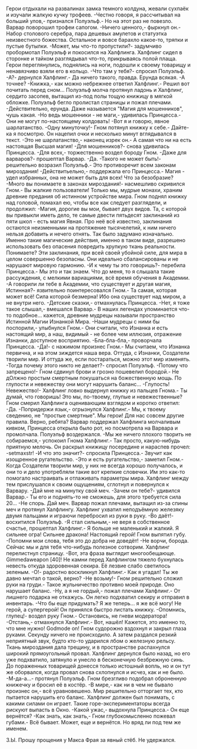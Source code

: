   Герои отдыхали на развалинах замка темного колдуна, жевали сухпаёк и изучали жалкую кучку трофеев.
-Честно говоря, я рассчитывал на больший улов,- признался Полуэльф.- Но на этот раз не повезло.
Варвар поворошил трофеи сапогом.
-Ничего ценного,- фыркнул он.- Набор столового серебра, пара дешевых амулетов и статуэтка неизвестного божества. Остальное и вовсе барахло какое-то, тряпки и пустые бутылки.
-Может, мы что-то пропустили?- задумчиво пробормотал Полуэльф и покосился на Халфлинга.
Халфлинг сидел в сторонке и тайком разглядывал что-то, прикрываясь полой плаща.
Герои переглянулись, поднялись на ноги, подошли к своему товарищу и ненавязчиво взяли его в кольцо.
-Что там у тебя?- спросил Полуэльф.
-А?- дернулся Халфлинг.- Да ничего такого, правда. Ерунда всякая.
-А точнее?
-Книжка,- как можно небрежнее ответил Халфлинг.- Решил вот почитать перед сном...
Полуэльф молча протянул ладонь и Халфлинг, сердито засопев, вытащил из-под полы тощую книжицу в мягкой обложке. Полуэльф бегло пролистал страницы и пожал плечами.
-Действительно, ерунда. Даже называется "Магия для мошенников", чушь какая.
-Но ведь мошенники - не маги,- удивилась Принцесса.- Они не могут по-настоящему колдовать!
-Вот я и говорю, явное шарлатанство.
-Одну минуточку!- Гном потянул книжку к себе.- Дайте-ка я посмотрю.
Он нацепил очки и несколько минут вглядывался в текст.
-Это не шарлатанство,- наконец изрек он.- А самая что ни на есть настоящая Высшая магия!
-Для мошенников?- снова удивилась Принцесса.
-Для всех,- торжественно воздел бороду Гном.
-Даже для варваров?- прошептал Варвар.
-Да.
-Такого не может быть!- решительно возразил Полуэльф.- Это противоречит всем законам мироздания!
-Действитьельно,- поддержала его Принцесса.- Магия - удел избранных, она не может быть для всех! Что за безобразие?
-Много вы понимаете в законах мироздания!- насмешливо скривился Гном.- Вы жалкие пользователи! Только мы, мудрые монахи, храним древние предания об истинном устройстве мира.
Гном поднял книжку над головой, помахал ею, чтобы все как следует разглядели, и продолжил:
-Магия, дорогие вы мои, бывает двух видов. Та, с которой вы привыкли иметь дело, те самые двести пятьдесят заклинаний из пяти школ - есть магия Явная. Про неё всё известно, заклинания остаются неизменными на протяжение тысячелетий, к ним ничего нельзя добавить и нечего отнять. Так было задумано изначально. Именно такие магические действия, именно в таком виде, разрешено использовать без опасения повредить хрупкую ткань реальности. Понимаете? Эти заклинания, при всей своей убойной силе, для мира в целом совершенно безопасны. Они идеально сбалансированы и не нарушают мировую гармонию.
-И к чему ты это говоришь?- перебила Принцесса.- Мы это и так знаем. Что до меня, то я слышала такие рассуждения, с мелкими вариациями, всё время обучения в Академии.
-А говорили ли тебе в Академии, что существует и другая магия, Истинная?- язвительно поинтересовался Гном.- Та самая, которая может всё! Сила которой безмерна! Ибо она существует над миром, а не внутри него.
-Детские сказки,- отмахнулась Принцесса.
-Нет, я тоже такое слышал,- вмешался Варвар.- В наших легендах упоминается что-то подобное... кажется, древние мудрецы называли пространство Истинной Магии Изнанкой Мира.
-Наши мудрецы с ними бы поспорили,- улыбнулся Гном.- Они считали, что Изнанка и есть настоящий мир, а наш, видимый - не более чем иллюзия, отражение Изнанки, доступное восприятию.
-Бла-бла-бла,- проворчала Принцесса.
-Да!- с нажимом произнес Гном.- Мы считаем, что Изнанка первична, и на этом зиждется наша вера. Оттуда, с Изнанки, Создатели творили мир. И оттуда же, если постараться, можно этот мир изменять.
-Тогда почему этого никто не делает?- спросил Полуэльф.
-Потому что запрещено!- Гном сдвинул брови и грозно пошевелил бородой.- Не дОлжно простым смертным покушаться на божественную мощь. По глупости и невежеству они могут нарушить баланс...
-Глупость! Невежество!- Халфлинг ловко выдернул книжку из пальцев Гнома.- Ты думай, что говоришь! Это мы, по-твоему, глупые и невежественные?
Гном смерил Халфлинга оценивающим взглядом и коротко ответил:
-Да.
-Попридержи язык,- огрызнулся Халфлинг.- Мы, к твоему сведению, не "простые смертные". Мы герои! Для нас совсем другие правила. Верно, ребята?
Варвар поддержал Халфлинга молчаливым кивком, Принцесса открыла было рот, но посмотрела на Варвара и промолчала. Полуэльф воздержался.
-Мы же ничего плохого творить не собираемся,- успокоил Гнома Халфлинг.- Так просто, какую-нибудь приятную мелочь.
Он раскрыл книжицу посередине и нараспев прочел:
-setmaxstr!
-И что это значит?- спросила Принцесса.- Звучит как изощренное ругательство.
-Это и есть ругательство,- заметил Гном.- Когда Создатели творили мир, у них не всегда хорошо получалось, и они то и дело употребляли такие вот крепкие словечки. Им это как-то помогало настраивать и отлаживать параметры мира.
Халфлинг между тем прислушался к своим ощущениям, сглотнул и повернулся к Варвару.
-Дай мне на минутку свой меч.
-Зачем он тебе?- удивился Варвар.- Ты его и поднять-то не сможешь, для этого требуется сила 20...
-Не спорь. Дай меч.
Варвар пожал плечами, вытащил из-за спины меч и протянул Халфлингу. Халфлинг ухватил неподъёмную железяку двумя пальцами и играючи перебросил из руки в руку.
-Во даёт!- восхитился Полуэльф.
-Я стал сильным,- не веря в собственное счастье, прошептал Халфлинг.- Я больше не маленький и жалкий. Я сильнее огра! Сильнее дракона! Настоящий герой!
Гном выпятил губу.
-Попомни мои слова, тебя это до добра не доведёт!
-Не ворчи, борода. Сейчас мы и для тебя что-нибудь полезное сотворим.
Халфлинг перелистнул страницу.
-Вот, эта фраза выглядит многообещающе. Gimmedaweapon [40]!
Не камни перед Халфлингом тяжело бухнулась невесть откуда здоровенная секира. Её лезвие слабо светилось зеленым.
-О!- радостно воскликнул Халфлинг.- Как я угадал! Ты же давно мечтал о такой, верно?
-Не возьму!- Гном решительно сложил руки на груди.- Такое жульничество противно моей природе. Оно нарушает баланс.
-Ну, а я не гордый,- пожал плечами Халфлинг.- От лишнего подарка не откажусь.
Он легко подхватил секиру и отправил в инвентарь.
-Что бы еще придумать? Я же теперь... я же всё могу! Не герой, а супергерой!
Он принялся быстро листать книжку.
-Опомнись, глупец!- воздел руку Гном.- Остановись, не гневи модератора!
-Отстань,- отмахнулся Халфлинг.- Вот, нашёл! Кажется, это именно то, что мне нужно! Godmode on!
Гном судорожно вздохнул и закрыл глаза руками.
Секунду ничего не происходило. А затем раздался резкий неприятный звук, будто кто-то ударился лбом о железную рельсу. Ткань мироздания дала трещину, и в пространстве распахнулся широкий прямоугольный провал. Халфлинг дернулся было назад, но его уже подхватило, затянуло и унесло в бесконечную безбрежную синь. До пораженных товарищей донесся только истошный вопль, но и он тут же оборвался, когда провал снова схлопнулся и исчез, как и не было.
-М-да-а...- протянул Полуэльф.
Гном брезгливо подобрал оброненную книжечку и бросил её в костёр.
-В мире,- как ни в чем не бывало произнес он,- всё уравновешено. Мир решительно отторгает тех, кто пытается нарушить его баланс. Халфлинг должен был понимать, с какими силами он играет. Такие горе-экспериментаторы всегда рискуют выпасть в Окно.
-Какой ужас,- выдохнула Принцесса.- Он еще вернётся?
-Как знать, как знать,- Гном глубокомысленно пожевал губами.- Всё бывает. Может, еще и вернётся. Но вряд ли под тем же именем.

З.Ы. Прошу прощения у Макса Фрая за явный стёб. Не удержался.      